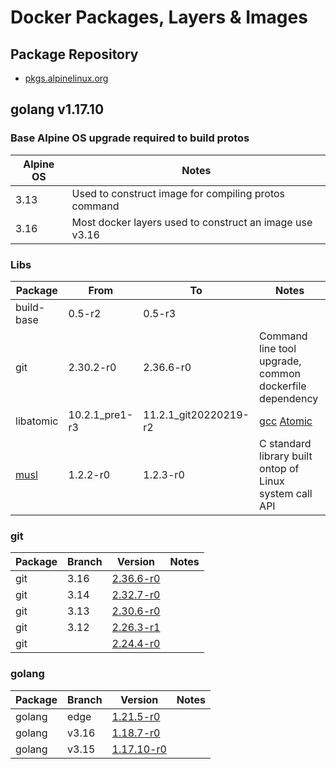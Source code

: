 Docker Packages, Layers & Images
================================

## Package Repository

- [pkgs.alpinelinux.org](https://pkgs.alpinelinux.org/packages)

## golang v1.17.10

### Base Alpine OS upgrade required to build protos

| Alpine OS  | Notes                                                   | 
| ---------- | ------------------------------------------------------- |
| 3.13       | Used to construct image for compiling protos command    |
| 3.16       | Most docker layers used to construct an image use v3.16 |

### Libs
    
| Package    | From           | To        | Notes                     |
| ---------- | -------------- | --------- | ------------------------- |
| build-base | 0.5-r2         | 0.5-r3    |                           |
| git        | 2.30.2-r0      | 2.36.6-r0 | Command line tool upgrade, common dockerfile dependency |
| libatomic  | 10.2.1_pre1-r3 | 11.2.1_git20220219-r2 | [gcc](https://gcc.gnu.org) [Atomic](https://gcc.gnu.org/wiki/Atomic)|
| [musl](https://musl.libc.org/#:~:text=musl%20is%20an%20implementation%20of,of%20standards-conformance%20and%20safety.)  | 1.2.2-r0 | 1.2.3-r0 | C standard library built ontop of Linux system call API |



### git
    
| Package | Branch | Version | Notes |
| ------- | -------| ------- | ----- |
| git | 3.16 | [2.36.6-r0](https://pkgs.alpinelinux.org/packages?name=git&branch=v3.16&repo=&arch=&maintainer=) | |
| git | 3.14 | [2.32.7-r0](https://pkgs.alpinelinux.org/packages?name=git&branch=v3.14&repo=&arch=&maintainer=) | |
| git | 3.13 | [2.30.6-r0](https://pkgs.alpinelinux.org/packages?name=git&branch=v3.13&repo=&arch=&maintainer=) | |
| git | 3.12 | [2.26.3-r1](https://pkgs.alpinelinux.org/packages?name=git&branch=v3.12&repo=&arch=&maintainer=) | |
| git | | [2.24.4-r0](https://pkgs.alpinelinux.org/packages?name=git&branch=v3.11&repo=&arch=&maintainer=) | |

### golang

| Package | Branch | Version | Notes |
| ------- | -------| ------- | ----- |
| golang  | edge   | [1.21.5-r0]() | |
| golang | v3.16 | [1.18.7-r0](https://pkgs.alpinelinux.org/packages?name=go&branch=v3.16&repo=&arch=&maintainer=) | |
| golang | v3.15 | [1.17.10-r0](https://pkgs.alpinelinux.org/packages?name=go&branch=v3.15&repo=&arch=&maintainer=) | |
    